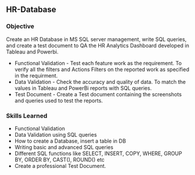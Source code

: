## HR-Database
### Objective

Create an HR Database in MS SQL server management, write SQL queries, and create a test document to QA the HR Analytics Dashboard developed in Tableau and Powerbi.

* Functional Validation - Test each feature work as the requirement. To verify all the filters and Actions Filters on the reported work as specified in the requirment.
* Data Validation - Check the accuracy and quality of data. To match the values in Tableau and PowerBi reports with SQL queries.
* Test Document - Create a Test document containing the screenshots and queries used to test the reports.

### Skills Learned

* Functional Validation
* Data Validation using SQL queries
* How to create a Database, insert a table in DB
* Writing basic and advanced SQL queries
* Different SQL functions like SELECT, INSERT, COPY, WHERE, GROUP BY, ORDER BY, CAST(), ROUND() etc
* Create a professional Test Document.
